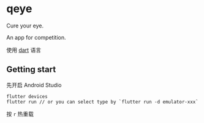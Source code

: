 # qeye

Cure your eye.

An app for competition.

使用 [dart](https://dart.cn) 语言

## Getting start

先开启 Android Studio

```shell
flutter devices
flutter run // or you can select type by `flutter run -d emulator-xxx`
```

按 `r` 热重载
